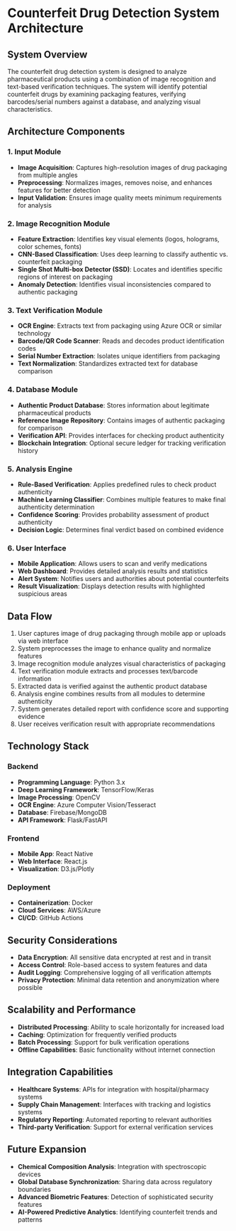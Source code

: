 # Counterfeit Drug Detection System Architecture

## System Overview

The counterfeit drug detection system is designed to analyze pharmaceutical products using a combination of image recognition and text-based verification techniques. The system will identify potential counterfeit drugs by examining packaging features, verifying barcodes/serial numbers against a database, and analyzing visual characteristics.

## Architecture Components

### 1. Input Module
- **Image Acquisition**: Captures high-resolution images of drug packaging from multiple angles
- **Preprocessing**: Normalizes images, removes noise, and enhances features for better detection
- **Input Validation**: Ensures image quality meets minimum requirements for analysis

### 2. Image Recognition Module
- **Feature Extraction**: Identifies key visual elements (logos, holograms, color schemes, fonts)
- **CNN-Based Classification**: Uses deep learning to classify authentic vs. counterfeit packaging
- **Single Shot Multi-box Detector (SSD)**: Locates and identifies specific regions of interest on packaging
- **Anomaly Detection**: Identifies visual inconsistencies compared to authentic packaging

### 3. Text Verification Module
- **OCR Engine**: Extracts text from packaging using Azure OCR or similar technology
- **Barcode/QR Code Scanner**: Reads and decodes product identification codes
- **Serial Number Extraction**: Isolates unique identifiers from packaging
- **Text Normalization**: Standardizes extracted text for database comparison

### 4. Database Module
- **Authentic Product Database**: Stores information about legitimate pharmaceutical products
- **Reference Image Repository**: Contains images of authentic packaging for comparison
- **Verification API**: Provides interfaces for checking product authenticity
- **Blockchain Integration**: Optional secure ledger for tracking verification history

### 5. Analysis Engine
- **Rule-Based Verification**: Applies predefined rules to check product authenticity
- **Machine Learning Classifier**: Combines multiple features to make final authenticity determination
- **Confidence Scoring**: Provides probability assessment of product authenticity
- **Decision Logic**: Determines final verdict based on combined evidence

### 6. User Interface
- **Mobile Application**: Allows users to scan and verify medications
- **Web Dashboard**: Provides detailed analysis results and statistics
- **Alert System**: Notifies users and authorities about potential counterfeits
- **Result Visualization**: Displays detection results with highlighted suspicious areas

## Data Flow

1. User captures image of drug packaging through mobile app or uploads via web interface
2. System preprocesses the image to enhance quality and normalize features
3. Image recognition module analyzes visual characteristics of packaging
4. Text verification module extracts and processes text/barcode information
5. Extracted data is verified against the authentic product database
6. Analysis engine combines results from all modules to determine authenticity
7. System generates detailed report with confidence score and supporting evidence
8. User receives verification result with appropriate recommendations

## Technology Stack

### Backend
- **Programming Language**: Python 3.x
- **Deep Learning Framework**: TensorFlow/Keras
- **Image Processing**: OpenCV
- **OCR Engine**: Azure Computer Vision/Tesseract
- **Database**: Firebase/MongoDB
- **API Framework**: Flask/FastAPI

### Frontend
- **Mobile App**: React Native
- **Web Interface**: React.js
- **Visualization**: D3.js/Plotly

### Deployment
- **Containerization**: Docker
- **Cloud Services**: AWS/Azure
- **CI/CD**: GitHub Actions

## Security Considerations

- **Data Encryption**: All sensitive data encrypted at rest and in transit
- **Access Control**: Role-based access to system features and data
- **Audit Logging**: Comprehensive logging of all verification attempts
- **Privacy Protection**: Minimal data retention and anonymization where possible

## Scalability and Performance

- **Distributed Processing**: Ability to scale horizontally for increased load
- **Caching**: Optimization for frequently verified products
- **Batch Processing**: Support for bulk verification operations
- **Offline Capabilities**: Basic functionality without internet connection

## Integration Capabilities

- **Healthcare Systems**: APIs for integration with hospital/pharmacy systems
- **Supply Chain Management**: Interfaces with tracking and logistics systems
- **Regulatory Reporting**: Automated reporting to relevant authorities
- **Third-party Verification**: Support for external verification services

## Future Expansion

- **Chemical Composition Analysis**: Integration with spectroscopic devices
- **Global Database Synchronization**: Sharing data across regulatory boundaries
- **Advanced Biometric Features**: Detection of sophisticated security features
- **AI-Powered Predictive Analytics**: Identifying counterfeit trends and patterns
